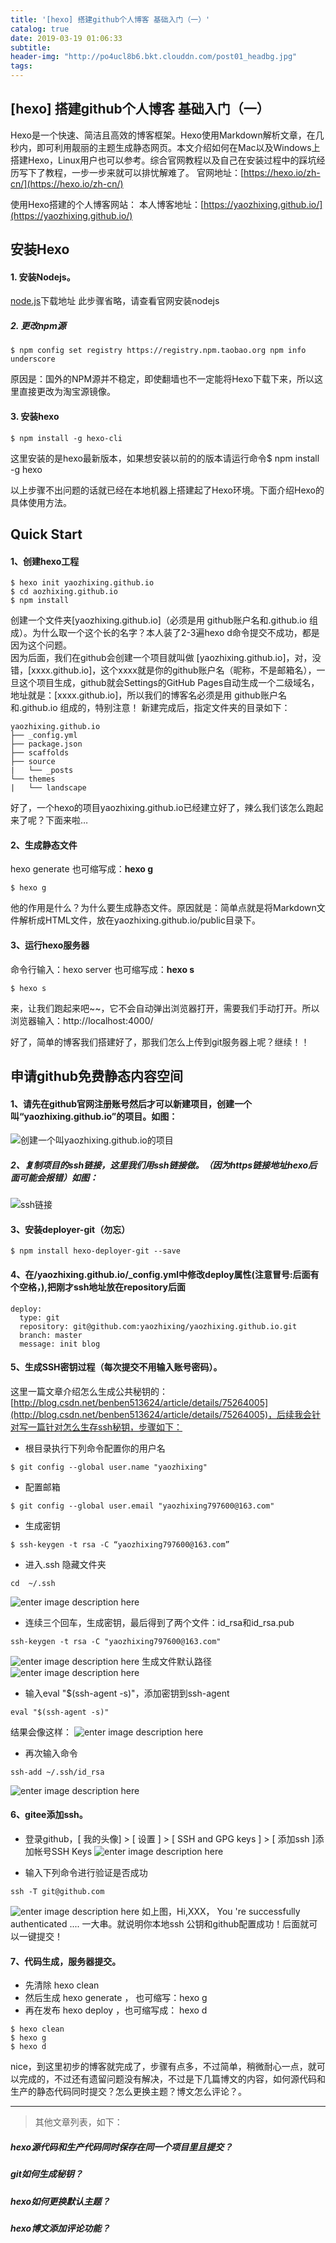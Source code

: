 ```yaml
---
title: '[hexo] 搭建github个人博客 基础入门（一）'
catalog: true
date: 2019-03-19 01:06:33
subtitle:
header-img: "http://po4ucl8b6.bkt.clouddn.com/post01_headbg.jpg"
tags:
---
```

## [hexo] 搭建github个人博客 基础入门（一）
Hexo是一个快速、简洁且高效的博客框架。Hexo使用Markdown解析文章，在几秒内，即可利用靓丽的主题生成静态网页。本文介绍如何在Mac以及Windows上搭建Hexo，Linux用户也可以参考。综合官网教程以及自己在安装过程中的踩坑经历写下了教程，一步一步来就可以排忧解难了。
官网地址：[https://hexo.io/zh-cn/](https://hexo.io/zh-cn/)

使用Hexo搭建的个人博客网站：
本人博客地址：[https://yaozhixing.github.io/](https://yaozhixing.github.io/)
<!--more-->
## 安装Hexo
#### 1. 安装Nodejs。
[node.js](https://link.jianshu.com?t=https://nodejs.org/en/)下载地址 此步骤省略，请查看官网安装nodejs
##### 2. 更改npm源

```
$ npm config set registry https://registry.npm.taobao.org npm info underscore
```
原因是：国外的NPM源并不稳定，即使翻墙也不一定能将Hexo下载下来，所以这里直接更改为淘宝源镜像。
#### 3. 安装hexo
```
$ npm install -g hexo-cli
```
这里安装的是hexo最新版本，如果想安装以前的的版本请运行命令$ npm install -g hexo<br>

以上步骤不出问题的话就已经在本地机器上搭建起了Hexo环境。下面介绍Hexo的具体使用方法。

## Quick Start
#### 1、创建hexo工程

```
$ hexo init yaozhixing.github.io
$ cd aozhixing.github.io
$ npm install
```
创建一个文件夹[yaozhixing.github.io]（必须是用 github账户名和.github.io 组成）。为什么取一个这个长的名字？本人装了2-3遍hexo d命令提交不成功，都是因为这个问题。<br>
因为后面，我们在github会创建一个项目就叫做 [yaozhixing.github.io]，对，没错，[xxxx.github.io]，这个xxxx就是你的github账户名（昵称，不是邮箱名），一旦这个项目生成，github就会Settings的GitHub Pages自动生成一个二级域名，地址就是：[xxxx.github.io]，所以我们的博客名必须是用 github账户名和.github.io 组成的，特别注意！
新建完成后，指定文件夹的目录如下：

```
yaozhixing.github.io
├── _config.yml
├── package.json
├── scaffolds
├── source
|   └── _posts
└── themes
|   └── landscape
```
好了，一个hexo的项目yaozhixing.github.io已经建立好了，辣么我们该怎么跑起来了呢？下面来啦…

#### 2、生成静态文件
hexo generate  也可缩写成：**hexo g**

```
$ hexo g
```
他的作用是什么？为什么要生成静态文件。原因就是：简单点就是将Markdown文件解析成HTML文件，放在yaozhixing.github.io/public目录下。

#### 3、运行hexo服务器
命令行输入：hexo server   也可缩写成：**hexo s**

```
$ hexo s
```
来，让我们跑起来吧~~，它不会自动弹出浏览器打开，需要我们手动打开。所以浏览器输入：http://localhost:4000/ <br>

好了，简单的博客我们搭建好了，那我们怎么上传到git服务器上呢？继续！！

## 申请github免费静态内容空间
#### 1、请先在github官网注册账号然后才可以新建项目，创建一个叫“yaozhixing.github.io”的项目。如图：
![创建一个叫yaozhixing.github.io的项目](http://po4ucl8b6.bkt.clouddn.com/post01_01.png)

##### 2、复制项目的ssh链接，这里我们用ssh链接做。（因为https链接地址hexo后面可能会报错）如图：
![ssh链接](http://po4ucl8b6.bkt.clouddn.com/post01_02.png)

#### 3、安装deployer-git（勿忘）

```
$ npm install hexo-deployer-git --save
```
#### 4、在/yaozhixing.github.io/_config.yml中修改deploy属性(注意冒号:后面有个空格，),把刚才ssh地址放在repository后面

```
deploy:
  type: git
  repository: git@github.com:yaozhixing/yaozhixing.github.io.git
  branch: master
  message: init blog
```

#### 5、生成SSH密钥过程（每次提交不用输入账号密码）。
这里一篇文章介绍怎么生成公共秘钥的：
[http://blog.csdn.net/benben513624/article/details/75264005](http://blog.csdn.net/benben513624/article/details/75264005)，后续我会针对写一篇针对怎么生存ssh秘钥，步骤如下：

- 根目录执行下列命令配置你的用户名
```
$ git config --global user.name "yaozhixing" 
```

- 配置邮箱
```
$ git config --global user.email "yaozhixing797600@163.com" 
```

- 生成密钥

```
$ ssh-keygen -t rsa -C “yaozhixing797600@163.com” 
```

- 进入.ssh 隐藏文件夹

```
cd  ~/.ssh
```
![enter image description here](http://po4ucl8b6.bkt.clouddn.com/post01_ssh01.png)
- 连续三个回车，生成密钥，最后得到了两个文件：id_rsa和id_rsa.pub
```
ssh-keygen -t rsa -C "yaozhixing797600@163.com"
```
![enter image description here](http://po4ucl8b6.bkt.clouddn.com/post01_ssh02.png)
生成文件默认路径
![enter image description here](http://po4ucl8b6.bkt.clouddn.com/post01_ssh02_01.png)

- 输入eval "$(ssh-agent -s)"，添加密钥到ssh-agent
```
eval "$(ssh-agent -s)"
```
结果会像这样：
![enter image description here](http://po4ucl8b6.bkt.clouddn.com/post01_ssh03.png)

- 再次输入命令
```
ssh-add ~/.ssh/id_rsa
```
![enter image description here](http://po4ucl8b6.bkt.clouddn.com/post01_ssh04.png)

#### 6、gitee添加ssh。
- 登录github，[ 我的头像] > [ 设置 ] > [ SSH and GPG keys ] > [ 添加ssh ]添加帐号SSH Keys
![enter image description here](http://po4ucl8b6.bkt.clouddn.com/post01_ssh05.png)

- 输入下列命令进行验证是否成功
```
ssh -T git@github.com
```
![enter image description here](http://po4ucl8b6.bkt.clouddn.com/post01_ssh06.png)
如上图，Hi,XXX， You 're successfully authenticated .... 一大串。就说明你本地ssh 公钥和github配置成功！后面就可以一键提交！

#### 7、代码生成，服务器提交。

- 先清除 hexo clean
- 然后生成 hexo generate ， 也可缩写：hexo g
- 再在发布 hexo deploy ，也可缩写成： hexo d

```
$ hexo clean
$ hexo g
$ hexo d
```

nice，到这里初步的博客就完成了，步骤有点多，不过简单，稍微耐心一点，就可以完成的，不过还有遗留问题没有解决，不过是下几篇博文的内容，如何源代码和生产的静态代码同时提交？怎么更换主题？博文怎么评论？。


----------

> 其他文章列表，如下：

##### hexo源代码和生产代码同时保存在同一个项目里且提交？
##### git如何生成秘钥？
##### hexo如何更换默认主题？
##### hexo博文添加评论功能？
